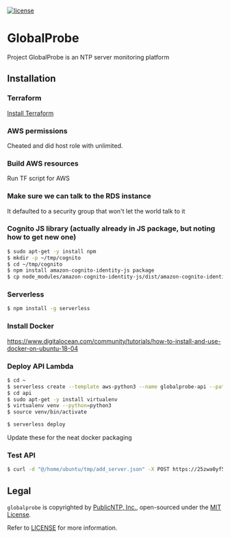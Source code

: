 [![license](https://img.shields.io/github/license/mashape/apistatus.svg)]()
# GlobalProbe
Project GlobalProbe is an NTP server monitoring platform

## Installation

### Terraform

[Install Terraform](https://learn.hashicorp.com/terraform/getting-started/install.html)

### AWS permissions

Cheated and did host role with unlimited.

### Build AWS resources

Run TF script for AWS


### Make sure we can talk to the RDS instance

It defaulted to a security group that won't let the world talk to it



### Cognito JS library (actually already in JS package, but noting how to get new one)

```bash
$ sudo apt-get -y install npm
$ mkdir -p ~/tmp/cognito
$ cd ~/tmp/cognito
$ npm install amazon-cognito-identity-js package
$ cp node_modules/amazon-cognito-identity-js/dist/amazon-cognito-identity.min.js .../src/js/
```

### Serverless

```bash
$ npm install -g serverless
```

### Install Docker

https://www.digitalocean.com/community/tutorials/how-to-install-and-use-docker-on-ubuntu-18-04


### Deploy API Lambda

```bash
$ cd ~
$ serverless create --template aws-python3 --name globalprobe-api --path ./api
$ cd api
$ sudo apt-get -y install virtualenv
$ virtualenv venv --python=python3
$ source venv/bin/activate

$ serverless deploy
```

Update these for the neat docker packaging


### Test API

```bash
$ curl -d "@/home/ubuntu/tmp/add_server.json" -X POST https://25zwa0yf5h.execute-api.us-east-2.amazonaws.com/dev/v1/server/add
```



## Legal
`globalprobe` is copyrighted by [PublicNTP, Inc.](https://publicntp.org),
open-sourced under the [MIT License](https://en.wikipedia.org/wiki/MIT_License).

Refer to
[LICENSE](https://github.com/PublicNTP/globalprobe/blob/master/LICENSE)
for more information.
